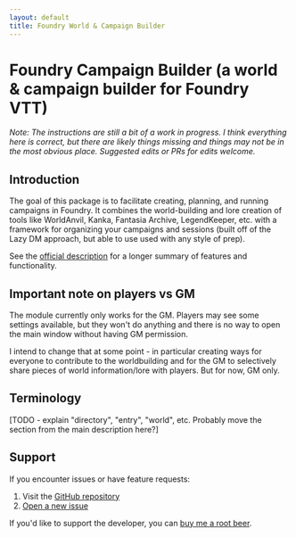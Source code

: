 ```yaml
---
layout: default
title: Foundry World & Campaign Builder
---
```

# Foundry Campaign Builder (a world & campaign builder for Foundry VTT)

*Note: The instructions are still a bit of a work in progress.  I think everything here is correct, but there are likely things missing and things may not be in the most obvious place.  Suggested edits or PRs for edits welcome.*

## Introduction
The goal of this package is to facilitate creating, planning, and running campaigns in Foundry.  It combines the world-building and lore creation of tools like WorldAnvil, Kanka, Fantasia Archive, LegendKeeper, etc. with a framework for organizing your campaigns and sessions (built off of the Lazy DM approach, but able to use used with any style of prep).

See the [official description](https://github.com/dovrosenberg/fvtt-campaign-builder) for a longer summary of features and functionality.

## Important note on players vs GM
The module currently only works for the GM.  Players may see some settings available, but they won't do anything and there is no way to open the main window without having GM permission.

I intend to change that at some point - in particular creating ways for everyone to contribute to the worldbuilding and for the GM to selectively share pieces of world information/lore with players.  But for now, GM only.

## Terminology
[TODO - explain "directory", "entry", "world", etc.  Probably move the section from the main description here?]

## Support

If you encounter issues or have feature requests:
1. Visit the [GitHub repository](https://github.com/dovrosenberg/fvtt-campaign-builder/issues)
2. [Open a new issue](https://github.com/dovrosenberg/fvtt-campaign-builder/issues/new/choose)

If you'd like to support the developer, you can [buy me a root beer](https://ko-fi.com/phloro).